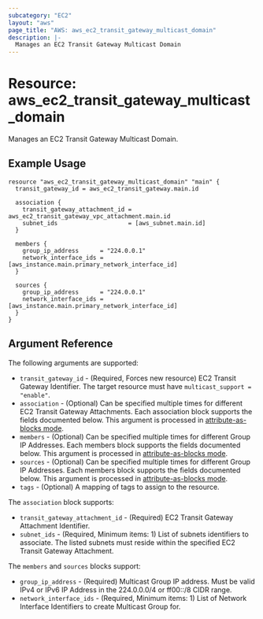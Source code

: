 ```yaml
---
subcategory: "EC2"
layout: "aws"
page_title: "AWS: aws_ec2_transit_gateway_multicast_domain"
description: |-
  Manages an EC2 Transit Gateway Multicast Domain
---
```


# Resource: aws_ec2_transit_gateway_multicast_domain

Manages an EC2 Transit Gateway Multicast Domain.

## Example Usage

```hcl
resource "aws_ec2_transit_gateway_multicast_domain" "main" {
  transit_gateway_id = aws_ec2_transit_gateway.main.id
  
  association {
    transit_gateway_attachment_id = aws_ec2_transit_gateway_vpc_attachment.main.id
    subnet_ids                    = [aws_subnet.main.id]
  }

  members {
    group_ip_address      = "224.0.0.1"
    network_interface_ids = [aws_instance.main.primary_network_interface_id]
  }

  sources {
    group_ip_address      = "224.0.0.1"
    network_interface_ids = [aws_instance.main.primary_network_interface_id]
  }
}
```

## Argument Reference

The following arguments are supported:

* `transit_gateway_id` - (Required, Forces new resource) EC2 Transit Gateway Identifier. The target resource must have 
    `multicast_support = "enable"`.
* `association` - (Optional) Can be specified multiple times for different EC2 Transit Gateway Attachments. Each 
    association block supports the fields documented below. This argument is processed in 
    [attribute-as-blocks mode](/docs/configuration/attr-as-blocks.html).
* `members` - (Optional) Can be specified multiple times for different Group IP Addresses. Each members block supports 
    the fields documented below. This argument is processed in 
    [attribute-as-blocks mode](/docs/configuration/attr-as-blocks.html).
* `sources` - (Optional) Can be specified multiple times for different Group IP Addresses. Each members block supports 
    the fields documented below. This argument is processed in 
    [attribute-as-blocks mode](/docs/configuration/attr-as-blocks.html).
* `tags` - (Optional) A mapping of tags to assign to the resource.

The `association` block supports:

* `transit_gateway_attachment_id` - (Required) EC2 Transit Gateway Attachment Identifier.
* `subnet_ids` - (Required, Minimum items: 1) List of subnets identifiers to associate. The listed subnets must reside
    within the specified EC2 Transit Gateway Attachment.
    
The `members` and `sources` blocks support:

* `group_ip_address` - (Required) Multicast Group IP address. Must be valid IPv4 or IPv6 IP Address in the 224.0.0.0/4 
    or ff00::/8 CIDR range.
* `network_interface_ids` - (Required, Minimum items: 1) List of Network Interface Identifiers to create 
    Multicast Group for.
